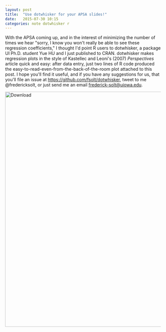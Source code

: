 ```yaml
---
layout: post
title:  "Use dotwhisker for your APSA slides!"
date:   2015-07-30 10:15
categories: note dotwhisker r
---
```


With the APSA coming up, and in the interest of minimizing the number of times we hear "sorry, I know you won't really be able to see these regression coefficients," I thought I'd point R users to dotwhisker, a package UI Ph.D. student Yue HU and I just published to CRAN. dotwhisker makes regression plots in the style of Kastellec and Leoni's (2007) _Perspectives_ article quick and easy: after data entry, just two lines of R code produced the easy-to-read-even-from-the-back-of-the-room plot attached to this post. I hope you'll find it useful, and if you have any suggestions for us, that you'll file an issue at <https://github.com/fsolt/dotwhisker>, tweet to me @fredericksolt, or just send me an email <frederick-solt@uiowa.edu>.

<img class="imageStyle" alt="Download" src="http://fsolt.org/blog/dotwhisker1.jpg" width="760"/>

